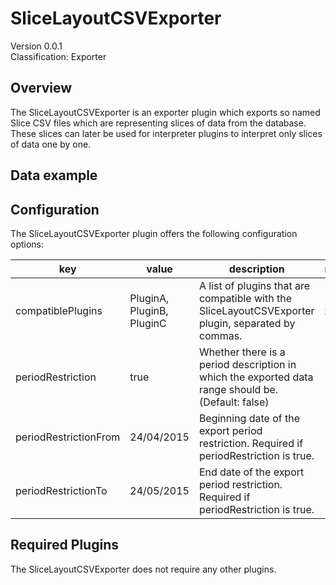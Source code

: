 # SliceLayoutCSVExporter
Version 0.0.1  
Classification: Exporter

Overview
-----
The SliceLayoutCSVExporter is an exporter plugin which exports so named Slice CSV files which are representing slices of data from the database.
These slices can later be used for interpreter plugins to interpret only slices of data one by one.

Data example
-----

Configuration
-----
The SliceLayoutCSVExporter plugin offers the following configuration options:

| key  | value | description | required |
| ------------- | ------------- |  ------------- | ------------- |
| compatiblePlugins | PluginA, PluginB, PluginC | A list of plugins that are compatible with the SliceLayoutCSVExporter plugin, separated by commas. | x
| periodRestriction | true |Whether there is a period description in which the exported data range should be. (Default: false) | 
| periodRestrictionFrom | 24/04/2015 | Beginning date of the export period restriction. Required if periodRestriction is true. | 
| periodRestrictionTo | 24/05/2015 | End date of the export period restriction. Required if periodRestriction is true. | 


Required Plugins
-----
The SliceLayoutCSVExporter does not require any other plugins.


 